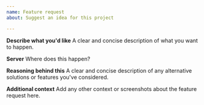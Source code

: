 ```yaml
---
name: Feature request
about: Suggest an idea for this project

---
```


**Describe what you'd like**
A clear and concise description of what you want to happen.

**Server**
Where does this happen?

**Reasoning behind this**
A clear and concise description of any alternative solutions or features you've considered.

**Additional context**
Add any other context or screenshots about the feature request here.
